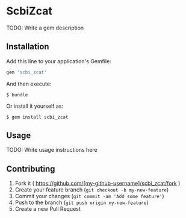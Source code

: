 # ScbiZcat

TODO: Write a gem description

## Installation

Add this line to your application's Gemfile:

```ruby
gem 'scbi_zcat'
```

And then execute:

    $ bundle

Or install it yourself as:

    $ gem install scbi_zcat

## Usage

TODO: Write usage instructions here

## Contributing

1. Fork it ( https://github.com/[my-github-username]/scbi_zcat/fork )
2. Create your feature branch (`git checkout -b my-new-feature`)
3. Commit your changes (`git commit -am 'Add some feature'`)
4. Push to the branch (`git push origin my-new-feature`)
5. Create a new Pull Request
